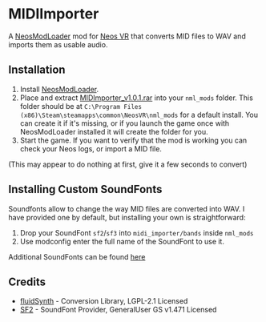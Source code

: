# MIDIImporter

A [NeosModLoader](https://github.com/zkxs/NeosModLoader) mod for [Neos VR](https://neos.com/) that converts MID files to WAV and imports them as usable audio.

## Installation
1. Install [NeosModLoader](https://github.com/zkxs/NeosModLoader).
1. Place and extract [MIDImporter_v1.0.1.rar](https://github.com/dfgHiatus/MIDIImporter/releases/tag/v1.0.1) into your `nml_mods` folder. This folder should be at `C:\Program Files (x86)\Steam\steamapps\common\NeosVR\nml_mods` for a default install. You can create it if it's missing, or if you launch the game once with NeosModLoader installed it will create the folder for you.
1. Start the game. If you want to verify that the mod is working you can check your Neos logs, or import a MID file.

(This may appear to do nothing at first, give it a few seconds to convert)

## Installing Custom SoundFonts
Soundfonts allow to change the way MID files are converted into WAV. I have provided one by default, but installing your own is straightforward:

1. Drop your SoundFont `sf2`/`sf3` into `midi_importer/bands` inside `nml_mods`
2. Use modconfig enter the full name of the SoundFont to use it.

Additional SoundFonts can be found [here](https://github.com/FluidSynth/fluidsynth/wiki/SoundFont)

## Credits
- [fluidSynth](https://github.com/FluidSynth/fluidsynth) - Conversion Library, LGPL-2.1 Licensed
- [SF2](http://www.schristiancollins.com/generaluser.php) - SoundFont Provider, GeneralUser GS v1.471 Licensed
